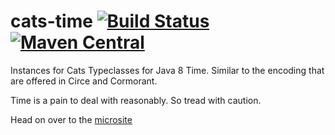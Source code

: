 # cats-time [![Build Status](https://github.com/ChristopherDavenport/cats-time/workflows/CI/badge.svg)](https://github.com/ChristopherDavenport/cats-time/actions?query=workflow%3ACI+branch%3Amaster) [![Maven Central](https://maven-badges.herokuapp.com/maven-central/io.chrisdavenport/cats-time_2.13/badge.svg)](https://maven-badges.herokuapp.com/maven-central/io.chrisdavenport/cats-time_2.13)

Instances for Cats Typeclasses for Java 8 Time. Similar to the encoding that are offered in Circe and Cormorant. 

Time is a pain to deal with reasonably. So tread with caution.

Head on over to the [microsite](https://christopherdavenport.github.io/cats-time)
